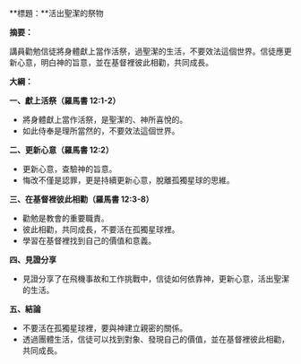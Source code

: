 **標題：**活出聖潔的祭物

**摘要：**

講員勸勉信徒將身體獻上當作活祭，過聖潔的生活，不要效法這個世界。信徒應更新心意，明白神的旨意，並在基督裡彼此相勸，共同成長。

**大綱：**

**一、獻上活祭（羅馬書 12:1-2）**
* 將身體獻上當作活祭，是聖潔的、神所喜悅的。
* 如此侍奉是理所當然的，不要效法這個世界。

**二、更新心意（羅馬書 12:2）**
* 更新心意，查驗神的旨意。
* 悔改不僅是認罪，更是持續更新心意，脫離孤獨星球的思維。

**三、在基督裡彼此相勸（羅馬書 12:3-8）**
* 勸勉是教會的重要職責。
* 彼此相勸，共同成長，不要活在孤獨星球裡。
* 學習在基督裡找到自己的價值和意義。

**四、見證分享**
* 見證分享了在飛機事故和工作挑戰中，信徒如何依靠神，更新心意，活出聖潔的生活。

**五、結論**
* 不要活在孤獨星球裡，要與神建立親密的關係。
* 透過團體生活，信徒可以找到對象、發現自己的價值，並在基督裡彼此相勸，共同成長。